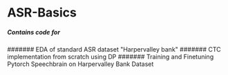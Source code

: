 # ASR-Basics
##### Contains code for
#######  EDA of standard ASR dataset "Harpervalley bank"
####### CTC implementation from scratch using DP
####### Training and Finetuning Pytorch Speechbrain on Harpervalley Bank Dataset
